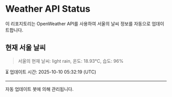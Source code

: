
# Weather API Status

이 리포지토리는 OpenWeather API를 사용하여 서울의 날씨 정보를 자동으로 업데이트합니다.

## 현재 서울 날씨
> 서울의 현재 날씨: light rain, 온도: 18.93°C, 습도: 96%

⏳ 업데이트 시간: 2025-10-10 05:32:19 (UTC)

---
자동 업데이트 봇에 의해 관리됩니다.
